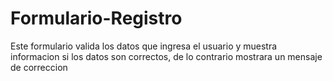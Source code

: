 # Formulario-Registro
Este formulario valida los datos que ingresa el usuario y muestra informacion si los datos son correctos, de lo contrario mostrara un mensaje de correccion
